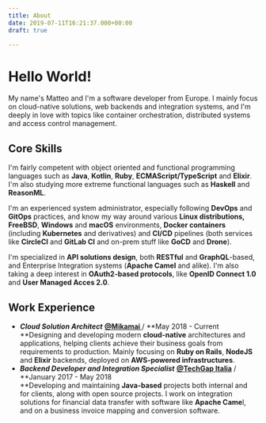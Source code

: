 ```yaml
---
title: About
date: 2019-07-11T16:21:37.000+00:00
draft: true

---
```

# Hello World!

My name's Matteo and I'm a software developer from Europe. I mainly focus on cloud-native solutions, web backends and integration systems, and I'm deeply in love with topics like container orchestration, distributed systems and access control management.

## Core Skills

I'm fairly competent with object oriented and functional programming languages such as **Java**, **Kotlin**, **Ruby**, **ECMAScript/TypeScript** and **Elixir**. I'm also studying more extreme functional languages such as **Haskell** and **ReasonML**.

I'm an experienced system administrator, especially following **DevOps** and **GitOps** practices, and know my way around various **Linux distributions,** **FreeBSD**, **Windows** and **macOS** environments, **Docker containers** (including **Kubernetes** and derivatives) and **CI/CD** pipelines (both services like **CircleCI** and **GitLab CI** and on-prem stuff like **GoCD** and **Drone**).

I'm specialized in **API solutions design**, both **RESTful** and **GraphQL**-based, and Enterprise Integration systems (**Apache Camel** and alike). I'm also taking a deep interest in **OAuth2-based protocols**, like **OpenID Connect 1.0** and **User Managed Acces 2.0**.

## Work Experience

* **_Cloud Solution Architect_** [**@Mikamai** ](https://mikamai.com)/ **May 2018 - Current  
  **Designing and developing modern **cloud-native** architectures and applications, helping clients achieve their business goals from requirements to production. Mainly focusing on **Ruby on Rails**, **NodeJS** and **Elixir** backends, deployed on **AWS-powered infrastructures**.
* **_Backend Developer and Integration Specialist_** [**@TechGap Italia**](https://techgap.it) / **January 2017 - May 2018  
  **Developing and maintaining **Java-based** projects both internal and for clients, along with open source projects. I work on integration solutions for financial data transfer with software like **Apache Came**l, and on a business invoice mapping and conversion software.